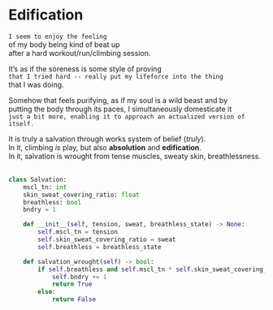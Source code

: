 # Edification

`I seem to enjoy the feeling`<br>
of my body being kind of beat up<br>
after a hard workout/run/climbing session.<br>

It’s as if the soreness is some style of proving<br>
`that I tried hard -- really put my lifeforce into the thing`<br>
that I was doing.<br>

Somehow that feels purifying, as if my soul is a wild beast and by<br>
putting the body through its paces, I simultaneously domesticate it<br>
`just a bit more, enabling it to approach an actualized version of itself.`<br>

It is truly a salvation through works system of belief (_truly_).<br>
In it, climbing _is_ play, but also **absolution** and **edification**.<br> 
In it, salvation is wrought from tense muscles, sweaty skin, breathlessness.<br>
<br>

```python
class Salvation:
    mscl_tn: int
    skin_sweat_covering_ratio: float
    breathless: bool
    bndry = 1

    def __init__(self, tension, sweat, breathless_state) -> None:
        self.mscl_tn = tension
        self.skin_sweat_covering_ratio = sweat
        self.breathless = breathless_state

    def salvation_wrought(self) -> bool:
        if self.breathless and self.mscl_tn * self.skin_sweat_covering_ratio > self.bndry:
            self.bndry += 1
            return True
        else:
            return False
```